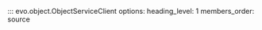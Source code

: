::: evo.object.ObjectServiceClient
    options:
        heading_level: 1
        members_order: source

